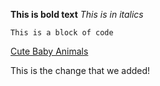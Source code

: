 **This is bold text**
*This is in italics*

    This is a block of code

[Cute Baby Animals](http://www.boredpanda.com/cute-baby-animals/)

This is the change that we added!